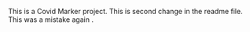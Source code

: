 This is a Covid Marker project.
This is second change in the readme file.
This was a mistake again .
